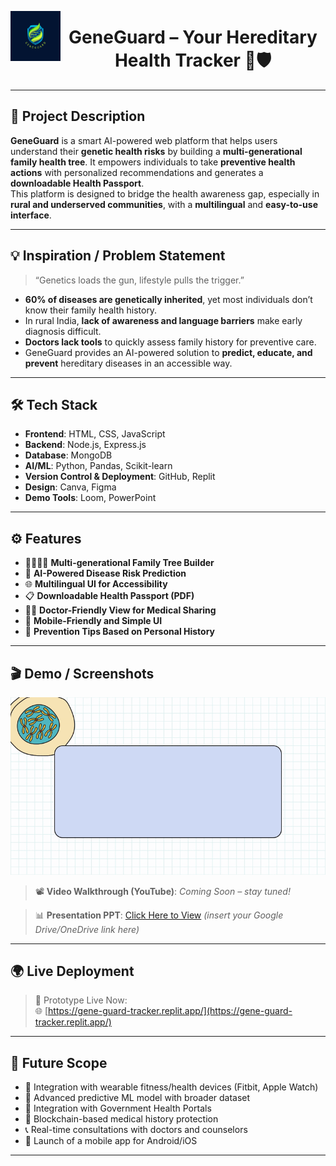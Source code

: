<p align="center">
  <img src="GeneguardLOGO.png" alt="GeneGuard Logo" height="80" align="left" />
  <h1 align="center">GeneGuard – Your Hereditary Health Tracker 🧬🛡️</h1>
</p>

---

## 🚀 Project Description

**GeneGuard** is a smart AI-powered web platform that helps users understand their **genetic health risks** by building a **multi-generational family health tree**. It empowers individuals to take **preventive health actions** with personalized recommendations and generates a **downloadable Health Passport**.  
This platform is designed to bridge the health awareness gap, especially in **rural and underserved communities**, with a **multilingual** and **easy-to-use interface**.

---

## 💡 Inspiration / Problem Statement

> “Genetics loads the gun, lifestyle pulls the trigger.”

- **60% of diseases are genetically inherited**, yet most individuals don’t know their family health history.
- In rural India, **lack of awareness and language barriers** make early diagnosis difficult.
- **Doctors lack tools** to quickly assess family history for preventive care.
- GeneGuard provides an AI-powered solution to **predict, educate, and prevent** hereditary diseases in an accessible way.

---

## 🛠️ Tech Stack

- **Frontend**: HTML, CSS, JavaScript
- **Backend**: Node.js, Express.js
- **Database**: MongoDB
- **AI/ML**: Python, Pandas, Scikit-learn
- **Version Control & Deployment**: GitHub, Replit
- **Design**: Canva, Figma
- **Demo Tools**: Loom, PowerPoint

---

## ⚙️ Features

- 👨‍👩‍👧‍👦 **Multi-generational Family Tree Builder**
- 🧠 **AI-Powered Disease Risk Prediction**
- 🌐 **Multilingual UI for Accessibility**
- 📋 **Downloadable Health Passport (PDF)**
- 👨‍⚕️ **Doctor-Friendly View for Medical Sharing**
- 📱 **Mobile-Friendly and Simple UI**
- 🧾 **Prevention Tips Based on Personal History**

---

## 🎬 Demo / Screenshots

![DNA Animation](GIFDNA.gif)

> 📽️ **Video Walkthrough (YouTube)**: *Coming Soon – stay tuned!*

> 📊 **Presentation PPT**: [Click Here to View](#) *(insert your Google Drive/OneDrive link here)*

---

## 🌍 Live Deployment

> 🧪 Prototype Live Now:  
🌐 [https://gene-guard-tracker.replit.app/](https://gene-guard-tracker.replit.app/)

---

## 🧠 Future Scope

- 🔗 Integration with wearable fitness/health devices (Fitbit, Apple Watch)
- 🤖 Advanced predictive ML model with broader dataset
- 🏥 Integration with Government Health Portals
- 💾 Blockchain-based medical history protection
- 📞 Real-time consultations with doctors and counselors
- 📱 Launch of a mobile app for Android/iOS

---

